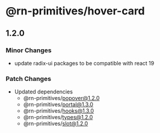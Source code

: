 # @rn-primitives/hover-card

## 1.2.0

### Minor Changes

- update radix-ui packages to be compatible with react 19

### Patch Changes

- Updated dependencies
  - @rn-primitives/popover@1.2.0
  - @rn-primitives/portal@1.3.0
  - @rn-primitives/hooks@1.3.0
  - @rn-primitives/types@1.2.0
  - @rn-primitives/slot@1.2.0
